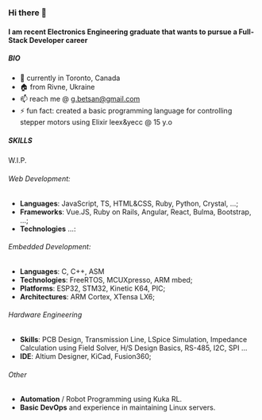 ### Hi there 👋

#### I am recent Electronics Engineering graduate that wants to pursue a Full-Stack Developer career

##### BIO
 - 📍 currently in  Toronto, Canada
 - 🏠 from          Rivne, Ukraine
 - 📫 reach me @ g.betsan@gmail.com
 - ⚡  fun fact: created a basic programming language for controlling stepper motors using Elixir leex&yecc @ 15 y.o

##### SKILLS
 W.I.P. 
 ###### Web Development:
  - **Languages**: JavaScript, TS, HTML&CSS, Ruby, Python, Crystal, ...;  
  - **Frameworks**: Vue.JS, Ruby on Rails, Angular, React, Bulma, Bootstrap, ...;   
  - **Technologies** ...:  
  
 ###### Embedded Development: 
  - **Languages**: C, C++, ASM  
  - **Technologies**: FreeRTOS, MCUXpresso, ARM mbed; 
  - **Platforms**: ESP32, STM32, Kinetic K64, PIC;  
  - **Architectures**: ARM Cortex, XTensa LX6;  
 
 ###### Hardware Engineering
  - **Skills**: PCB Design, Transmission Line, LSpice Simulation, Impedance Calculation using Field Solver, H/S Design Basics, RS-485, I2C, SPI ...    
  - **IDE**: Altium Designer, KiCad, Fusion360; 
  
 ###### Other
  - **Automation** / Robot Programming using Kuka RL.  
  - **Basic DevOps** and experience in maintaining Linux servers.  
  
 
<!--
**gbetsan/gbetsan** is a ✨ _special_ ✨ repository because its `README.md` (this file) appears on your GitHub profile.

Here are some ideas to get you started:

- 🔭 I’m currently working on ...
- 🌱 I’m currently learning ...
- 👯 I’m looking to collaborate on ...
- 🤔 I’m looking for help with ...
- 💬 Ask me about ...
- 📫 How to reach me: ...
- 😄 Pronouns: ...
- ⚡ Fun fact: ...
-->
